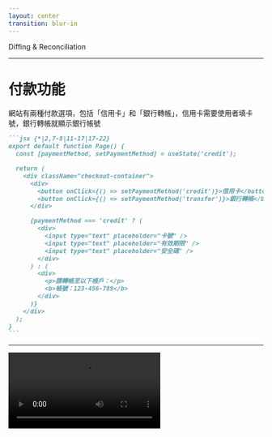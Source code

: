```yaml
---
layout: center
transition: blur-in
---
```


<ThemeTitle number="6">
Diffing & Reconciliation
</ThemeTitle>

<!--
終於，來到最後一個章節了，今天的內容真的很多啊，非常扎實

前面花了很多章節在講解 re-render 以及優化方式，相信你對 React 有更深的認識了

不過在 React 中還有一個很重要的元素我們還沒深入介紹，也就是在 React 的比較機制 diffing，以及一開始有稍微提到的 Reconciliation 協調，這個章節就會深入講解這個主題。
-->

---

# 付款功能

網站有兩種付款選項，包括「信用卡」和「銀行轉帳」，信用卡需要使用者填卡號，銀行轉帳就顯示銀行帳號

````md magic-move
```jsx {*|2,7-8|11-17|17-22}
export default function Page() {
  const [paymentMethod, setPaymentMethod] = useState('credit');

  return (
    <div className="checkout-container">
      <div>
        <button onClick={() => setPaymentMethod('credit')}>信用卡</button>
        <button onClick={() => setPaymentMethod('transfer')}>銀行轉帳</button>
      </div>

      {paymentMethod === 'credit' ? (
        <div>
          <input type="text" placeholder="卡號" />
          <input type="text" placeholder="有效期限" />
          <input type="text" placeholder="安全碼" />
        </div>
      ) : (
        <div>
          <p>請轉帳至以下帳戶：</p>
          <b>帳號：123-456-789</b>
        </div>
      )}
    </div>
  );
}
```
````

<!--
讓我們從一個小範例開始：

[click]
假設我們現在在開發一個電商網站的結帳頁面，需要讓使用者選擇不同的付款方式。根據使用者的選擇，你需要顯示對應的付款表單。

那我們的網站有兩種付款選項，包括「信用卡」和「銀行轉帳」，可以透過按鈕切換

[click]
信用卡需要使用者填卡號

[click]
銀行轉帳就顯示銀行帳號

非常單純的需求
-->

---

<Video src="/ch-6/0.mp4" />

<!--
就像影片這樣，沒有太多特別的地方
-->

---

# 推薦人功能

兩種付款方式都需要使用者填寫一些資訊，但有些欄位不同：

````md magic-move
```jsx
paymentMethod === 'credit' ? (
  <div>
    <input type="text" placeholder="卡號" />
    <input type="text" placeholder="有效期限" />
    <input type="text" placeholder="安全碼" />
  </div>
) : (
  <div>
    <p>請轉帳至以下帳戶：</p>
    <b>帳號：123-456-789</b>
  </div>
);
```

```jsx {6,12}
paymentMethod === 'credit' ? (
  <div>
    <input type="text" placeholder="卡號" />
    <input type="text" placeholder="有效期限" />
    <input type="text" placeholder="安全碼" />
    <input type="text" placeholder="推薦人" />
  </div>
) : (
  <div>
    <p>請轉帳至以下帳戶：</p>
    <b>帳號：123-456-789</b>
    <input type="text" placeholder="推薦人" />
  </div>
);
```
````

<!--
現在，讓我們考慮一個更複雜的情境。

公司說新活動只要使用者填推薦人，就可以獲得一些優惠，所以我們需要讓使用者填寫推薦人，於是我們很簡單的添加了推薦人欄位
-->

---

# 使用者開始抱怨欄位亂掉

<Video src="/ch-6/1.mp4" />

<!--
結果上線後，收到使用者說欄位不會自動清空，還會亂填在不對的地方

可以從影片發現，推薦人的欄位會互相影響

信用卡的安全碼會覆蓋銀行轉帳的推薦人

銀行轉帳的推薦人會覆蓋信用卡的安全碼
-->

---

# 為什麼？

從 React 的角度來看，當我們使用**條件渲染**在**同一位置渲染相同類型的組件或元素時**，
<br/>
<span v-mark="{color: 'var(--secondary)'}">React 會認為這是「同一個東西」</span>

<v-clicks>

**所以 React 不會卸載並重新掛載這個組件，而是重用它**
<br/>
代表元素的屬性會被保留，即使我們顯示了不同的付款表單。

</v-clicks>

<!--
為什麼會這樣？

因為從 React 的角度來看，當我們使用條件渲染在同一位置渲染相同類型的組件或元素時，React 會認為這是「同一個東西」，所以 React 不會卸載並重新掛載這個組件，而是重用它並更新其 props。

這意味著元素的屬性會被保留，即使我們顯示了不同的付款表單。這可能會導致使用者的信用卡資訊被意外地填入到銀行轉帳表單的欄位中，反之亦然，轉張表單的資訊也可能被填入到信用卡資訊中。

等一下我會來講如何解決這個問題，在這之前，我們要先深入了解 React 的 Reconciliation 的機制。
-->

---
layout: center
---

<ChapterTitle number="1" subtitle="React 的底層機制">
<span class="text-6xl">
Reconciliation & Diffing
</span>
</ChapterTitle>

<!--
透過前面的例子，我們知道條件渲染有可能讓 React 混淆元素的身份，其實背後牽涉的是一個核心概念：React 的「協調（Reconciliation）」機制。
-->

---

# 什麼是 Reconciliation & Diffing？

<v-clicks>

Reconciliation 的本質是：

React **如何比較上一次和這一次畫面要顯示的東西，並決定要更新哪裡、要保留什麼、要移除誰**

這個**過程**，就是 **Diffing**

</v-clicks>

<v-click>

<h3 class="pt-8">
React 設計哲學: 開發者只需要關心資料邏輯，不需要自己動手操作 DOM
</h3>

</v-click>

<v-clicks>

**Reconciliation 的目的是為了讓 React 可以更有效率地更新 DOM**

</v-clicks>

<!--
什麼是 Reconciliation？

[click]
這個流程的本質簡單說，就是 React 如何比較「上一次」和「這一次」畫面要顯示的東西，並決定要更新哪裡、要保留什麼、要移除誰。

[click]

這個比較過程，我們稱之為「差異比對（Diffing）」。

[click]

那為什麼需要做這件事？因為 React 的設計哲學就是：開發者只需要關心資料邏輯，不需要自己動手操作 DOM。不管是 appendChild、removeChild 還是改屬性，React 都會幫你自動處理。

[click]

所以 reconciliation 的目的是為了讓 React 可以更有效率地更新 DOM，而不是每次都重新渲染整個畫面。
-->

---

# 一個簡單的範例

````md magic-move
```jsx
const CharacterCard = ({ name, power }) => {
  return (
    <div className="card">
      <h3>{name}</h3>
      <p>Power: {power}</p>
    </div>
  );
};
```

```jsx {10}
const CharacterCard = ({ name, power }) => {
  return (
    <div className="card">
      <h3>{name}</h3>
      <p>Power: {power}</p>
    </div>
  );
};

<CharacterCard name="Mage" power="Fireball" />;
```
````

<div v-click="2">

React 並不會把整個 `<div>` 拆掉再重建，而是會**重用**原本的 DOM 元素，只更新那些有變的文字或屬性來節省效能。

</div>

<div v-click="3">

```jsx
const card = document.querySelector('.card h3');
card.textContent = 'Warrior';
```

</div>

<div v-click="4">

但在 React 裡面，我們只要改變組件的 props 或元素的屬性，剩下的 React 會自動處理。
<br/>
這背後就是靠一個叫做 **虛擬 DOM - Virtual DOM** 的東西。

</div>

<!--
我們來看一個簡單的範例：

現在有一個角色卡，呈現角色的名稱和技能(Mage: 妹舉)

[click]
當我們在其他地方使用它：


React 會在畫面上產生對應的 <div>，並填上角色資訊。如果稍後 name 或 power 改變了，我們會希望畫面立刻更新，對吧？

但這時 React 並不會把整個 <div> 拆掉再重建，而是會「重用」原本的 DOM 元素，然後只更新那些有變的文字或屬性。換句話說，它只改需要改的地方，這樣效能才會好。

[click]
用傳統 JavaScript，我們可能會這樣做：

const card = document.querySelector('.card h3');
card.textContent = 'Warrior';


但在 React 裡面，我們只要改變 props，剩下的就交給它自動處理。這背後就是靠一個叫做「虛擬 DOM（Virtual DOM）」的東西。
-->

---

# 虛擬 DOM - Virtual DOM

虛擬 DOM 是一個概念，**透過 JavaScript 物件來描述畫面上應該出現什麼**。在 React 裡，**這個虛擬 DOM 實際叫做 Fiber**

````md magic-move
```jsx
const CharacterCard = ({ name, power }) => {
  return (
    <div className="card">
      <h3>{name}</h3>
      <p>Power: {power}</p>
    </div>
  );
};
```

```jsx
{
  type: "div",
  props: {
    className: "card",
    children: [
      {
        type: "h3",
        props: { children: "Mage" }
      },
      {
        type: "p",
        props: { children: "Fireball" }
      }
    ]
  }
}
```

```jsx {4}
const CharacterCard = ({ name, power, image }) => {
  return (
    <div className="card">
      <img src={image} alt={name} />
      <h3>{name}</h3>
      <p>Power: {power}</p>
    </div>
  );
};
```

```jsx {6}
{
  type: "div",
  props: {
    className: "card",
    children: [
      { type: "img", props: { src: "...", alt: "Mage" } },
      { type: "h3", props: { children: "Mage" } },
      { type: "p", props: { children: "Fireball" } }
    ]
  }
}
```
````

<!--
**虛擬 DOM 是一個概念、技巧，透過 JavaScript 物件來描述畫面上應該出現什麼。**

而在 React 裡面，**這個虛擬 DOM 實際叫做 Fiber**

這些 fiber 會組成一棵樹，包含每個元件、它的 props、以及它的子節點。

[click]
像剛剛那個 CharacterCard，React 會這樣表示它：

[click]
如果我們稍微擴充一下這個角色卡，例如加入角色圖片，虛擬 DOM 就變成：

[click]
那麼對 React 來說，這張卡片在虛擬 DOM 中就會變成這樣的一個結構：
-->

---

# 當角色轉職時

````md magic-move
```jsx
function MyCharacter({ level }) {
  return level > 10 ? (
    <CharacterCard name="Big Mage" power="Big Fireball" />
  ) : (
    <CharacterCard name="Mage" power="Fireball" />
  );
}
```

```jsx
{
  type: "div",
  props: {
    className: "card",
    children: [
      {
        type: "h3",
        props: { children: "Mage" }
      },
      {
        type: "p",
        props: { children: "Fireball" }
      }
    ]
  }
}
```

```jsx {2,8,12}
{
  type: "div", // 相同的 type
  props: {
    className: "card",
    children: [
      {
        type: "h3",
        props: { children: "Big Mage" } // 不同的 props
      },
      {
        type: "p",
        props: { children: "Big Fireball" } // 不同的 props
      }
    ]
  }
}
```
````

<!--
那有趣的就來，假設現在我們的腳色升等轉職進化了，就像寶可夢那樣，我們職業從法師，變成大法師好了，我們可能會這樣寫

[click]
那以 virtual dom 來說，就會從原本的這樣

[click]
變成這樣

[click]
這裡有幾個重點

第一個是 type 相同，所以 React 會重用原本的 DOM 元素

第二個是 props 不同，所以 React 會只更新 props，不會重新渲染整個元素

這個場景是不是跟我們前面表單的例子有點類似
-->

---

# 所以為什麼欄位會亂掉

````md magic-move
```jsx
paymentMethod === 'credit' ? (
  <div>
    <input type="text" placeholder="卡號" />
    <input type="text" placeholder="有效期限" />
    <input type="text" placeholder="安全碼" />
    <input type="text" placeholder="推薦人" />
  </div>
) : (
  <div>
    <p>請轉帳至以下帳戶：</p>
    <b>帳號：123-456-789</b>
    <input type="text" placeholder="推薦人" />
  </div>
);
```

```jsx
{
  type: "div",
  props: {
    children: [
      {
        type: "input",
        props: {
          type: "text",
          placeholder: "卡號"
        }
      },
      {
        type: "input",
        props: {
          type: "text",
          placeholder: "有效期限"
        }
      },
      {
        type: "input",
        props: {
          type: "text",
          placeholder: "安全碼"
        }
      },
      {
        type: "input",
        props: {
          type: "text",
          placeholder: "推薦人"
        }
      }
    ]
  }
}
```

```jsx {6-12}
{
  type: "div",
  props: {
    children: [
      // ...
      {
        type: "input",
        props: {
          type: "text",
          placeholder: "安全碼"
        }
      },
      // ...
    ]
  }
}
```

```jsx
{
  type: "div",
  props: {
    children: [
      {
        type: "p",
        props: {
          children: "請轉帳至以下帳戶："
        }
      },
      {
        type: "b",
        props: {
          children: "帳號：123-456-789"
        }
      },
      {
        type: "input",
        props: {
          type: "text",
          placeholder: "推薦人"
        }
      }
    ]
  }
}
```

```jsx {6-12}
{
  type: "div",
  props: {
    children: [
      // ...
      {
        type: "input",
        props: {
          type: "text",
          placeholder: "推薦人"
        }
      },
      // ...
    ]
  }
}
```

```jsx {10}
{
  type: "div",
  props: {
    children: [
      // ...
      {
        type: "input",
        props: {
          type: "text",
          placeholder: "推薦人" // 只有 placeholder 不同
        }
      },
      // ...
    ]
  }
}
```
````

<!--
我們回過頭來看剛剛那個表單的例子

誒這個是不是跟我們剛剛轉職的例子有點類似，一樣是條件渲染，裡面的東西稍微改變

[click]
當我們選擇信用卡時，會有四個 input 欄位

[click]
我們特別注意第三個安全馬

[click]
接著當我們選擇銀行轉帳時，會變成 p b input 的組合

[click]
一樣注意第三個欄位

[click]
你發現當付款方式為轉帳時和信用卡時，第三個欄位的差別只有 placeholder 不同，信用卡是安全碼，轉帳是推薦人


代表什麼？我們前面說 react 只會更新不同的地方對吧，代表說他只會改變 placeholder，並不會改變其中的 value，這就導致前面說的欄位共用的問題了
-->

---

<Video src="ch-6/1.mp4" />

<!--
我們再看一次影片就可以更清楚知道問題了

那為什麼其他欄位不會受影響呢？因為他們的 type 完全不同了，從 input 變成 p 了，所以 react 就會重新渲染整個元素
-->

---
layout: center
---

<ChapterTitle number="2" subtitle="解決方式">
Key 值的真正意義
</ChapterTitle>

<!--
那我們要怎麼解決這個問題呢？其實很簡單，我們往下看
-->

---

# Key 值的真正意義

````md magic-move
```jsx
paymentMethod === 'credit' ? (
  <div className="flex flex-col gap-2 items-start">
    <input placeholder="卡號" />
    <input placeholder="有效期限" />
    <input placeholder="安全碼" />
    <input placeholder="姓名" />
  </div>
) : (
  <div>
    <p>請轉帳至以下帳戶：</p>
    <p>帳號：123-456-789</p>
    <input placeholder="姓名" />
  </div>
);
```

```jsx {2,9}
paymentMethod === 'credit' ? (
  <div key="credit" className="flex flex-col gap-2 items-start">
    <input placeholder="卡號" />
    <input placeholder="有效期限" />
    <input placeholder="安全碼" />
    <input placeholder="推薦人" />
  </div>
) : (
  <div key="transfer">
    <p>請轉帳至以下帳戶：</p>
    <b>帳號：123-456-789</b>
    <input placeholder="推薦人" />
  </div>
);
```
````

<!--
除了讓 react 自動去識別元素的差異，還有一個方法可以讓我們主動告訴 react 哪些元素是相同的，哪些是不同的

[click]
這個方法就是增加 key 值，非常簡單

加了之後，儘管 type 都還是 'div'，但因為 key 值不同，所以 react 會重新渲染整個元素

這樣就可以解決前面說的欄位共用的問題了

所以 key 值的真正意義是很單純，就是讓 react 在 diffing 的時候，可以更準確的識別出哪些元素是相同的，哪些是不同的
-->

---

<Video src="ch-6/2.mp4" />

<!--
從影片上就可以看出，當我們按下按鈕時，表單會被重置了，這就是我們要的效果
-->

---
layout: center
---

<ChapterTitle number="3" subtitle="Reconciliation 的延伸問題">
別在組件內定義其他組件
</ChapterTitle>

<!--
現在，我們已經了解 react 的 reconciliation 和 diffing 機制了

這邊我們先來講一個非常重要的概念：

就是為什麼不能在組件內定義其他組件

這是蠻多工程師都沒注意到的細節
-->

---

# 從 Reconciliation 的角度來看

<v-clicks>

```jsx
const Component = () => {
  const Input = () => <input />;
  return <Input />;
};
```

```jsx
{
  type: Input,
}
```

```jsx
const InputA = () => {};
const InputB = () => {};
InputA === InputB; // 永遠為 false
```

</v-clicks>

<!--
我們來看個簡單的例子

這個程式碼如果從 Reconciliation 的角度來看，會是這個樣子

[click]
前面示範的程式碼的 type 都是 string，但這個程式碼的 type 是 Input 組件，非常合理，因為他是我們自己定義的組件

那這樣有什麼問題呢？

[click]
我們知道，如果兩個參考值去比較，永遠是 false，就算內容一樣對吧

所以對 React 來說，每次 re-render 時，這個 Input 組件都會被重新宣告，等於前後比對時就會不相同

沒錯就是參考值的問題啊！
-->

---

# 引發的問題 - 延遲

```jsx
export default function Page() {
  const [value, setValue] = useState('');

  const CompA = () => {
    return Array.from({ length: 10000 }).map((_, index) => (
      <div key={index}>{index}</div>
    ));
  };

  return (
    <div>
      <Input value={value} onChange={(e) => setValue(e.target.value)} />
      <CompA />
    </div>
  );
}
```

<!--
如果這個組件包含大量內容，我們甚至感受到延遲

舉個例子，這個 CompA 會 render 10000 個 div

如果我們把它放在組件裡宣告，就會導致他每次都要重新掛載 + 重新渲染
-->

---

<Video src="ch-6/3.mp4" />

<!--
可以很明顯感受到延遲，接下來我們把它移到外面試試看
-->

---

```jsx
export default function Page() {
  const [value, setValue] = useState('');

  return (
    <div>
      <Input value={value} onChange={(e) => setValue(e.target.value)} />
      <CompA />
    </div>
  );
}

const CompA = () => {
  return Array.from({ length: 10000 }).map((_, index) => (
    <div key={index}>{index}</div>
  ));
};
```

<!--
現在這樣，雖然這樣仍然會被 re-render，但因為沒有在組件內宣告，所以節省了重新掛載的時間
-->

---

<Video src="ch-6/4.mp4" />

<!--
可以發現光是把組件移到外面，輸入就順暢很多了

非常神奇啊
-->

---

# 引發的問題 - unFocus

```jsx
export default function Page() {
  const [value, setValue] = useState('');

  const MyInput = () => {
    return <input value={value} onChange={(e) => setValue(e.target.value)} />;
  };

  return (
    <div>
      <MyInput />
    </div>
  );
}
```

<!--
此外，由於組件及其相關的所有內容都被銷毀，這會導致一些非常奇怪且難以追蹤的錯誤。

例如，如果這個組件需要保持狀態或焦點，而他又被我們在組件內宣告，就會發現在每次重新渲染時，焦點會消失。

現這種寫法，我們來看一下結果
-->

---

<Video src="ch-6/5.mp4" />

<!--
當我們輸入時，焦點會消失

這就是因為組件被銷毀，所以狀態也會消失，可以看到我光是打 ThisWeb 就非常艱辛了

所以下次你看到有人把子組件宣告在組件內，記得檢查有沒有這些問題，如果這個組件很簡單，也沒有 focus 的問題，那倒也還好

就怕發生 bug 找不到原因
-->
